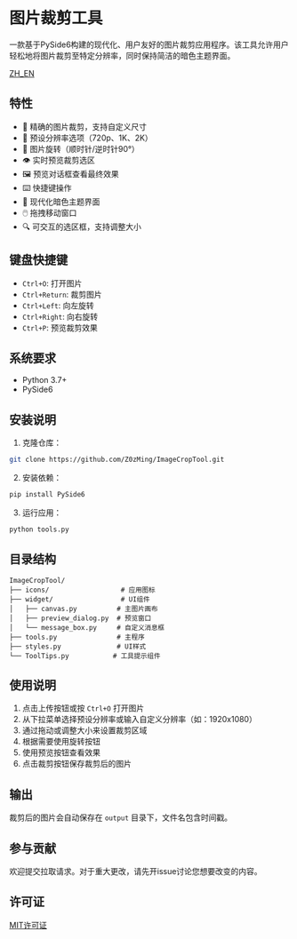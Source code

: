 # 图片裁剪工具

一款基于PySide6构建的现代化、用户友好的图片裁剪应用程序。该工具允许用户轻松地将图片裁剪至特定分辨率，同时保持简洁的暗色主题界面。

[ZH_EN](readme.md)

## 特性

- 🎯 精确的图片裁剪，支持自定义尺寸
- 📏 预设分辨率选项（720p、1K、2K）
- 🔄 图片旋转（顺时针/逆时针90°）
- 👁️ 实时预览裁剪选区
- 🖼️ 预览对话框查看最终效果
- ⌨️ 快捷键操作
- 🎨 现代化暗色主题界面
- 🖱️ 拖拽移动窗口
- 🔍 可交互的选区框，支持调整大小

## 键盘快捷键

- `Ctrl+O`: 打开图片
- `Ctrl+Return`: 裁剪图片
- `Ctrl+Left`: 向左旋转
- `Ctrl+Right`: 向右旋转
- `Ctrl+P`: 预览裁剪效果

## 系统要求

- Python 3.7+
- PySide6

## 安装说明

1. 克隆仓库：
```bash
git clone https://github.com/Z0zMing/ImageCropTool.git
```

2. 安装依赖：
```bash
pip install PySide6
```

3. 运行应用：
```bash
python tools.py
```

## 目录结构

```
ImageCropTool/
├── icons/                  # 应用图标
├── widget/                 # UI组件
│   ├── canvas.py          # 主图片画布
│   ├── preview_dialog.py  # 预览窗口
│   └── message_box.py     # 自定义消息框
├── tools.py               # 主程序
├── styles.py              # UI样式
└── ToolTips.py           # 工具提示组件
```

## 使用说明

1. 点击上传按钮或按 `Ctrl+O` 打开图片
2. 从下拉菜单选择预设分辨率或输入自定义分辨率（如：1920x1080）
3. 通过拖动或调整大小来设置裁剪区域
4. 根据需要使用旋转按钮
5. 使用预览按钮查看效果
6. 点击裁剪按钮保存裁剪后的图片

## 输出

裁剪后的图片会自动保存在 `output` 目录下，文件名包含时间戳。

## 参与贡献

欢迎提交拉取请求。对于重大更改，请先开issue讨论您想要改变的内容。

## 许可证

[MIT许可证](LICENSE)